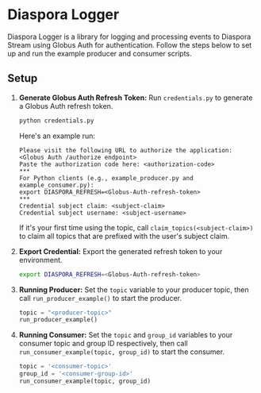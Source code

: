 # Diaspora Logger

Diaspora Logger is a library for logging and processing events to Diaspora Stream using Globus Auth for authentication. Follow the steps below to set up and run the example producer and consumer scripts.

## Setup

1. **Generate Globus Auth Refresh Token:**
    Run `credentials.py` to generate a Globus Auth refresh token.
    ```bash
    python credentials.py
    ```
    Here's an example run:
    ```
    Please visit the following URL to authorize the application: <Globus Auth /authorize endpoint>
    Paste the authorization code here: <authorization-code>
    ***
    For Python clients (e.g., example_producer.py and example_consumer.py):
    export DIASPORA_REFRESH=<Globus-Auth-refresh-token>
    ***
    Credential subject claim: <subject-claim>
    Credential subject username: <subject-username>
    ```

    If it's your first time using the topic, call `claim_topics(<subject-claim>)` to claim all topics that are prefixed with the user's subject claim.


2. **Export Credential:**
    Export the generated refresh token to your environment.
    ```bash
    export DIASPORA_REFRESH=<Globus-Auth-refresh-token>
    ```

3. **Running Producer:**
    Set the `topic` variable to your producer topic, then call `run_producer_example()` to start the producer.
    ```python
    topic = "<producer-topic>"
    run_producer_example()
    ```

4. **Running Consumer:**
    Set the `topic` and `group_id` variables to your consumer topic and group ID respectively, then call `run_consumer_example(topic, group_id)` to start the consumer.
    ```python
    topic = '<consumer-topic>'
    group_id = '<consumer-group-id>'
    run_consumer_example(topic, group_id)
    ```




